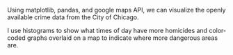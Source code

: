 Using matplotlib, pandas, and google maps API, we can visualize the openly available crime data from the City of Chicago.

I use histograms to show what times of day have more homicides and color-coded graphs overlaid on a map to indicate where more dangerous areas are.

